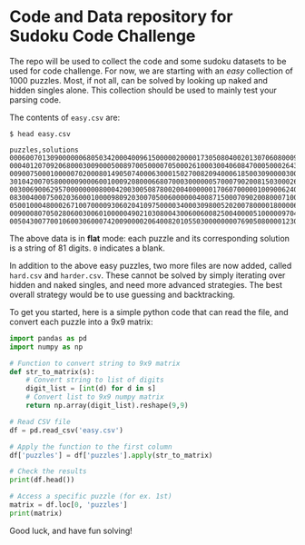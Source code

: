 # Code and Data repository for Sudoku Code Challenge

The repo will be used to collect the code and some sudoku datasets to be used for code challenge. For now, we are starting with an *easy* collection of 1000 puzzles. Most, if not all, can be solved by looking up naked and hidden singles alone. This collection should be used to mainly test your parsing code.

The contents of `easy.csv` are:

```
$ head easy.csv

puzzles,solutions
000600701309000000680503420004009615000002000017305080400201307060800090725000040,542698731379124856681573429234789615856412973917365284498251367163847592725936148
000401207092068000300900050089700500007050002610003004060847000500026430100000080,856431297792568341341972658289714563437659812615283974963847125578126439124395786
009007500010000070200080149050740006300015027008209400061850030900003002400060080,849127563516394278237586149152748396394615827678239451761852934985473612423961785
301042007058000009000600100092080006680700030000005700079020081503000264000013005,361942857258137649947658123792384516685791432134265798479526381513879264826413975
003006900629570000000080004200300508780020040000001706070000010090062405001700380,843216957629574831157983264216347598785629143934851726572438619398162475461795382
083004000750020360001000098092030070500600000040087150007090200800071003600240019,983164527754829361261753498192435876578612934346987152417396285829571643635248719
050010004800026710070000930602041097500003400030980052020078000018000060400095000,356719824849326715271854936682541397597263481134987652925678143718432569463195278
009000807050280600300601000004902103080043006006008250040000510000097040092350000,619435827457289631328671495574962183281543976936718254743826519865197342192354768
005043007700106003060007420090000206400820105503000000007690508000012304100700090,915243867742186953368957421891375246476829135523461789237694518689512374154738692

```

The above data is in **flat** mode: each puzzle and its corresponding solution is a string of 81 digits. `0` indicates a blank. 


In addition to the above easy puzzles, two more files are now added, called `hard.csv` and `harder.csv`. These cannot be solved by simply iterating over hidden and naked singles, and need more advanced strategies. The best overall strategy would be to use guessing and backtracking.


To get you started, here is a simple python code that can read the file, and convert each puzzle into a 9x9 matrix:

``` python
import pandas as pd
import numpy as np

# Function to convert string to 9x9 matrix
def str_to_matrix(s):
    # Convert string to list of digits
    digit_list = [int(d) for d in s]
    # Convert list to 9x9 numpy matrix
    return np.array(digit_list).reshape(9,9)

# Read CSV file
df = pd.read_csv('easy.csv')

# Apply the function to the first column
df['puzzles'] = df['puzzles'].apply(str_to_matrix)

# Check the results
print(df.head())

# Access a specific puzzle (for ex. 1st)
matrix = df.loc[0, 'puzzles']
print(matrix)

```

Good luck, and have fun solving!
